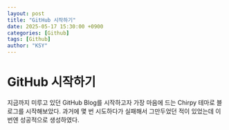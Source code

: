 ```yaml
---
layout: post
title: "GitHub 시작하기"
date: 2025-05-17 15:30:00 +0900
categories: [Github]
tags: [Github]
author: "KSY"
---
```


# GitHub 시작하기

지금까지 미루고 있던 GitHub Blog를 시작하고자 가장 마음에 드는 Chirpy 테마로 블로그를 시작해보았다. 과거에 몇 번 시도하다가 실패해서 그만두었던 적이 있었는데 이번엔 성공적으로 생성하였다.